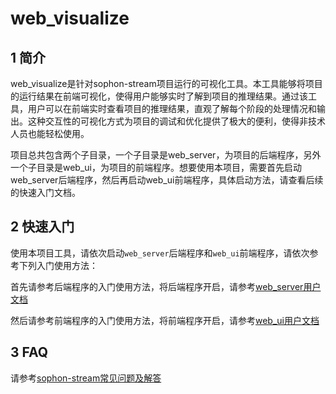 # web_visualize

## 1 简介

web_visualize是针对sophon-stream项目运行的可视化工具。本工具能够将项目的运行结果在前端可视化，使得用户能够实时了解到项目的推理结果。通过该工具，用户可以在前端实时查看项目的推理结果，直观了解每个阶段的处理情况和输出。这种交互性的可视化方式为项目的调试和优化提供了极大的便利，使得非技术人员也能轻松使用。

项目总共包含两个子目录，一个子目录是web_server，为项目的后端程序，另外一个子目录是web_ui，为项目的前端程序。想要使用本项目，需要首先启动web_server后端程序，然后再启动web_ui前端程序，具体启动方法，请查看后续的快速入门文档。

## 2 快速入门
使用本项目工具，请依次启动`web_server`后端程序和`web_ui`前端程序，请依次参考下列入门使用方法：

首先请参考后端程序的入门使用方法，将后端程序开启，请参考[web_server用户文档](./web_server/README.md)

然后请参考前端程序的入门使用方法，将前端程序开启，请参考[web_ui用户文档](./web_ui/README.md)

## 3 FAQ
请参考[sophon-stream常见问题及解答](../../docs/FAQ.md)